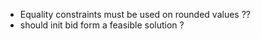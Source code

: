 - Equality constraints must be used on rounded values ??
- should init bid form a feasible solution ?